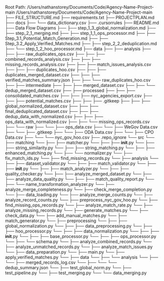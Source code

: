 Root Path: /Users/nathanstorey/Documents/Code/Agency-Name-Project-main
/Users/nathanstorey/Documents/Code/Agency-Name-Project-main
├── FILE_STRUCTURE.md
├── requirements.txt
├── PROJECTPLAN.md
├── docs
├── └── data_dictionary.csv
├── .cursorrules
├── README.md
├── Data Flow Diagrams
├── ├── step_1_3_global_normalization.md
├── ├── step_2_1_merging.md
├── ├── step_1_1_ops_processor.md
├── ├── Step_3.1_Potential_Match_Generation.md
├── ├── Step_3.2_Apply_Verified_Matches.md
├── ├── step_2_2_deduplication.md
├── └── step_1_2_hoo_processor.md
├── data
├── ├── analysis
├── ├── ├── raw_duplicates_ops.csv
├── ├── ├── combined_records_analysis.csv
├── ├── ├── missing_records_analysis.csv
├── ├── ├── match_issues_analysis.csv
├── ├── ├── duplicates_hoo.csv
├── ├── ├── duplicates_merged_dataset.csv
├── ├── ├── verified_matches_summary.json
├── ├── └── raw_duplicates_hoo.csv
├── ├── intermediate
├── ├── ├── merged_dataset.csv
├── ├── └── dedup_merged_dataset.csv
├── ├── processed
├── ├── ├── consolidated_matches.csv
├── ├── ├── nyc_agencies_export.csv
├── ├── ├── potential_matches.csv
├── ├── ├── .gitkeep
├── ├── ├── global_normalized_dataset.csv
├── ├── ├── final_deduplicated_dataset.csv
├── ├── ├── dedup_data_with_normalized.csv
├── ├── ├── ops_data_with_normalized.csv
├── ├── └── missing_ops_records.csv
├── └── raw
├── └── ├── ops_data.csv
├── └── ├── WeGov Data.csv
├── └── ├── .gitkeep
├── └── ├── ODA Data.csv
├── └── ├── CPO Data.csv
├── └── └── nyc_gov_hoo.csv
├── .repo_ignore
└── src
└── ├── matching
└── ├── ├── matcher.py
└── ├── ├── __init__.py
└── ├── ├── string_similarity.py
└── ├── ├── string_matching.py
└── ├── ├── enhanced_matching.py
└── ├── └── normalizer.py
└── ├── fix_match_ids.py
└── ├── find_missing_records.py
└── ├── analysis
└── ├── ├── dataset_validator.py
└── ├── ├── match_validator.py
└── ├── ├── __init__.py
└── ├── ├── match_analyzer.py
└── ├── ├── quality_checker.py
└── ├── ├── analyze_merged_dataset.py
└── ├── ├── analyze_data_quality.py
└── ├── ├── match_quality_report.py
└── ├── └── name_transformation_analyzer.py
└── ├── analyze_merge_completeness.py
└── ├── check_merge_completion.py
└── ├── data_loading.py
└── ├── analyze_merge_counts.py
└── ├── analyze_record_counts.py
└── ├── preprocess_nyc_gov_hoo.py
└── ├── find_missing_ops_records.py
└── ├── analyze_match_rate.py
└── ├── analyze_missing_records.py
└── ├── generate_matches.py
└── ├── check_data.py
└── ├── add_manual_matches.py
└── ├── match_generator.py
└── ├── preprocessing
└── ├── ├── global_normalization.py
└── ├── ├── data_preprocessing.py
└── ├── ├── hoo_processor.py
└── ├── ├── data_normalization.py
└── ├── ├── __init__.py
└── ├── ├── base_processor.py
└── ├── ├── ops_processor.py
└── ├── └── schema.py
└── ├── analyze_combined_records.py
└── ├── analyze_unmatched_records.py
└── ├── analyze_match_issues.py
└── ├── data_preparation.py
└── ├── main.py
└── ├── apply_verified_matches.py
└── ├── data
└── ├── └── analysis
└── ├── └── ├── merged_records_log.csv
└── ├── └── └── dedup_summary.json
└── ├── test_global_norm.py
└── ├── test_pipeline.py
└── ├── test_merging.py
└── └── data_merging.py